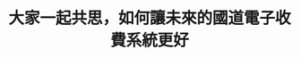 ---
layout: post
title: "大家一起共思，如何讓未來的國道電子收費系統更好"
tags:
  - "交通"
  - "公私協力"
id: 90
thumbnail: ""
description: "開放政府第90次協作會議「國道ETC收歸國有，由民眾自主選擇付款方式」"
color: "blue"
publish: "true"
departments:
  - "交通部"
cover:
  link: "https://youtu.be/KJsOO2E-wiM"
introduction:
  content: "提案「國道ETC收歸國有，由民眾自主選擇付款方式」，經由110年2月份行政院開放政府聯絡人月會票選為「協作議題」。透過一連串的訪談和資料蒐集，我們彙整了公開的會議資料，讓大家可以事前閱讀，並採直播的方式讓更多關心的民眾可以線上參與討論。會中，除了針對原提案和其他網友在意的是像有清楚的相互問答外，參與者也為「未來的」國道電子收費系統應該包含哪些更好的服務，給出了非常具體的建議。這一次的討論，可說是真切體現了「政策前期」就讓民眾一起進廚房「炒糖吃」的開放政府精神。"
  image: "https://cm.pdis.tw/images/post/90/1755Uvrw_28Zt8MGQkpaZhoRZUPf4Ek2O.png"
join:
  type: "提"
  image: "https://cm.pdis.tw/images/post/90/10OzsEAd18Q5xOkVJgXYyUGN6HSFXfM5F.png"
embed:
  - type: "agenda_book"
    links:
      - "https://issuu.com/pdis.tw/docs/___etc______________________________90_________1_"
  - type: "mind_map"
    links:
      - "https://miro.com/app/live-embed/o9J_lL1Gd8g=/?moveToViewport=-4205,-1763,4345,2038&amp;embedAutoplay=true"
  - type: "ministry_slide"
    links:
      - "https://issuu.com/pdis.tw/docs/1100419_90_______-__"
      - "https://issuu.com/pdis.tw/docs/________-___"
  - type: "host_slide"
    links:
      - "https://issuu.com/pdis.tw/docs/90-_____etc_________"
  - type: "live"
    links:
      - "https://youtu.be/qB4za93wtyM"
  - type: "transcript"
    links:
      - "https://sayit.pdis.nat.gov.tw/2021-04-28-%E9%96%8B%E6%94%BE%E6%94%BF%E5%BA%9C%E7%AC%AC90%E6%AC%A1%E5%8D%94%E4%BD%9C%E6%9C%83%E8%AD%B0"
pictures:
  - "https://cm.pdis.tw/images/post/90/1CNi7K96E2Y_8Ps9ak2XXcQb5Oo_wFabw.png"
  - "https://cm.pdis.tw/images/post/90/1z2fQCkuDjKYVZ8C1sglsGwno9_S5fcwD.png"
  - "https://cm.pdis.tw/images/post/90/1o1-fpW4l4ayrPAJOw4pShMQezIJwxlWc.png"
  - "https://cm.pdis.tw/images/post/90/1vTRqI2eUkGxBR0iCb7gQd3XvXkkCTPWI.png"
---